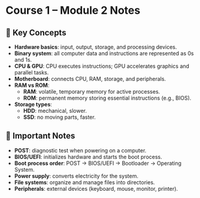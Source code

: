 # Course 1 – Module 2 Notes

## 🔑 Key Concepts
- **Hardware basics**: input, output, storage, and processing devices.  
- **Binary system**: all computer data and instructions are represented as 0s and 1s.  
- **CPU & GPU**: CPU executes instructions; GPU accelerates graphics and parallel tasks.  
- **Motherboard**: connects CPU, RAM, storage, and peripherals.  
- **RAM vs ROM**:  
  - **RAM**: volatile, temporary memory for active processes.  
  - **ROM**: permanent memory storing essential instructions (e.g., BIOS).  
- **Storage types**:  
  - **HDD**: mechanical, slower.  
  - **SSD**: no moving parts, faster.  

## 📝 Important Notes
- **POST**: diagnostic test when powering on a computer.  
- **BIOS/UEFI**: initializes hardware and starts the boot process.  
- **Boot process order**: POST → BIOS/UEFI → Bootloader → Operating System.  
- **Power supply**: converts electricity for the system.  
- **File systems**: organize and manage files into directories.  
- **Peripherals**: external devices (keyboard, mouse, monitor, printer).  